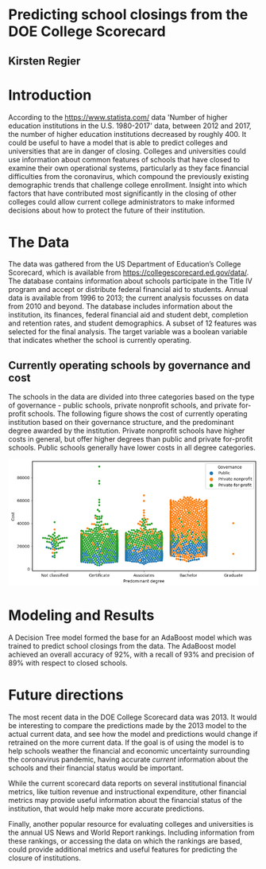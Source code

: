 # Predicting school closings from the DOE College Scorecard
## Kirsten Regier

# Introduction
According to the https://www.statista.com/ data 'Number of higher education institutions in the U.S. 1980-2017' data, between 2012 and 2017, the number of higher education institutions decreased by roughly 400. It could be useful to have a model that is able to predict colleges and universities that are in danger of closing. Colleges and universities could use information about common features of schools that have closed to examine their own operational systems, particularly as they face financial difficulties from the coronavirus, which compound the previously existing demographic trends that challenge college enrollment. Insight into which factors that have contributed most significantly in the closing of other colleges could allow current college administrators to make informed decisions about how to protect the future of their institution.

# The Data
The data was gathered from the US Department of Education’s College Scorecard, which is available from https://collegescorecard.ed.gov/data/. The database contains information about schools participate in the Title IV program and accept or distribute federal financial aid to students. Annual data is available from 1996 to 2013; the current analysis focusses on data from 2010 and beyond.
The database includes information about the institution, its finances, federal financial aid and student debt, completion and retention rates, and student demographics. A subset of 12 features was selected for the final analysis. The target variable was a boolean variable that indicates whether the school is currently operating.

## Currently operating schools by governance and cost
The schools in the data are divided into three categories based on the type of governance - public schools, private nonprofit schools, and private for-profit schools. The following figure shows the cost of currently operating institution based on their governance structure, and the predominant degree awarded by the institution. Private nonprofit schools have higher costs in general, but offer higher degrees than public and private for-profit schools. Public schools generally have lower costs in all degree categories.

![Swarmplot of Cost by Predominant degree and Governance structure for currently operating institutions](/figures/currentPriceDegreeSwarm.png)

# Modeling and Results
A Decision Tree model formed the base for an AdaBoost model which was trained to predict school closings from the data. The AdaBoost model achieved an overall accuracy of 92%, with a recall of 93% and precision of 89% with respect to closed schools.

# Future directions
The most recent data in the DOE College Scorecard data was 2013. It would be interesting to compare the predictions made by the 2013 model to the actual current data, and see how the model and predictions would change if retrained on the more current data. If the goal is of using the model is to help schools weather the financial and economic uncertainty surrounding the coronavirus pandemic, having accurate *current* information about the schools and their financial status would be important.

While the current scorecard data reports on several institutional financial metrics, like tuition revenue and instructional expenditure, other financial metrics may provide useful information about the financial status of the institution, that would help make more accurate predictions.

Finally, another popular resource for evaluating colleges and universities is the annual US News and World Report rankings. Including information from these rankings, or accessing the data on which the rankings are based, could provide additional metrics and useful features for predicting the closure of institutions.
